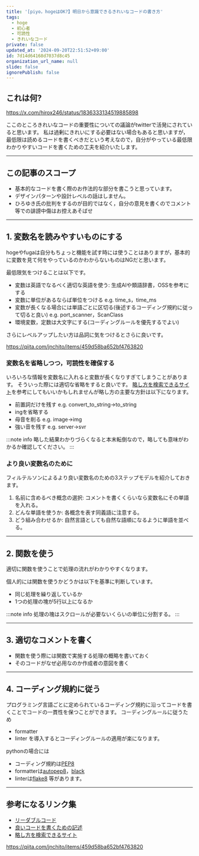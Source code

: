 ```yaml
---
title: '[piyo，hogeはOK?】明日から意識できるきれいなコードの書き方'
tags:
  - hoge
  - 初心者
  - 可読性
  - きれいなコード
private: false
updated_at: '2024-09-20T22:51:52+09:00'
id: 7d14d64168d7037d8c45
organization_url_name: null
slide: false
ignorePublish: false
---
```

## これは何?

https://x.com/hirox246/status/1836333134519885898

ここのところきれいなコードの重要性についての議論がtwitterで活発にされていると思います。
私は過剰にきれいにする必要はない場合もあると思いますが，最低限は読めるコードを書くべきだという考えなので，自分がやっている最低限わかりやすいコードを書くための工夫を紹介いたします。

---

## この記事のスコープ

- 基本的なコードを書く際のお作法的な部分を書こうと思っています。
- デザインパターンや設計レベルの話はしません。
- ひろゆき氏の批判をするのが目的ではなく，自分の意見を書くのでコメント等での誹謗中傷はお控えあそばせ

---

## 1. 変数名を読みやすいものにする

hogeやfugaは自分もちょっと機能を試す時には使うことはありますが，基本的に変数を見て何をやっているのかわからないものはNGだと思います。

最低限気をつけることは以下です。

- 変数は英語でなるべく適切な英語を使う: 生成AIや類語辞書，OSSを参考にする
- 変数に単位があるならば単位をつける e.g. time_s，time_ms
- 変数が長くなる場合には単語ごとに区切る(後述するコーディング規約に従って切ると良い) e.g. port_scanner，ScanClass
- 環境変数，定数は大文字にする(コーディングルールを優先するでよい)

さらにレベルアップしたい方は品詞に気をつけるとさらに良いです。

https://qiita.com/jnchito/items/459d58ba652bf4763820

### 変数名を省略しつつ，可読性を確保する

いろいろな情報を変数名に入れると変数が長くなりすぎてしまうことがあります。
そういった際には適切な省略をすると良いです。
[略し方を検索できるサイト](https://www.allacronyms.com/)を参考にしてもいいかもしれませんが略し方の主要な方針は以下になります。

- 前置詞だけを残す e.g. convert_to_string→to_string
- ingを省略する
- 母音を削る e.g. image→img
- 強い音を残す e.g. server→svr

:::note info
略した結果わかりづらくなると本末転倒なので，略しても意味がわかるか確認してください。
:::

### より良い変数名のために
フィルテルソンによるより良い変数名のための3ステップモデルを紹介しておきます。

1. 名前に含めるべき概念の選択: コメントを書くくらいなら変数名にその単語を入れる。
2. どんな単語を使うか: 各概念を表す同義語に注意する。
3. どう組み合わせるか: 自然言語としても自然な語順になるように単語を並べる。

---

## 2. 関数を使う

適切に関数を使うことで処理の流れがわかりやすくなります。

個人的には関数を使うかどうかは以下を基準に判断しています。

- 同じ処理を繰り返しているか
- 1つの処理の塊が5行以上になるか

:::note info
処理の塊はスクロールが必要ないくらいの単位に分割する。
:::

---

## 3. 適切なコメントを書く

- 関数を使う際には関数で実施する処理の概略を書いておく
- そのコードがなぜ必用なのか作成者の意図を書く

---

## 4. コーディング規約に従う

プログラミング言語ごとに定められているコーディング規約に沿ってコードを書くことでコードの一貫性を保つことができます。
コーディングルールに従うため
- formatter
- linter
を導入するとコーディングルールの適用が楽になります。

pythonの場合には
- コーディング規約は[PEP8](https://peps.python.org/pep-0008/)
- formatterは[autopep8](https://pypi.org/project/autopep8/)，[black](https://marketplace.visualstudio.com/items?itemName=ms-python.black-formatter)
- linterは[flake8](https://flake8.pycqa.org/en/latest/)
等があります。

---

## 参考になるリンク集

- [リーダブルコード](https://www.oreilly.co.jp/books/9784873115658/)
- [良いコードを書くための記述](https://direct.gihyo.jp/view/item/000000001477)
- [略し方を検索できるサイト](https://www.allacronyms.com/)

https://qiita.com/jnchito/items/459d58ba652bf4763820
